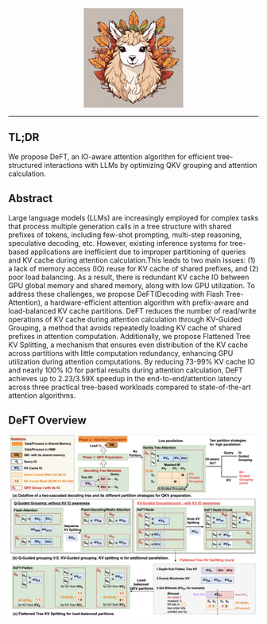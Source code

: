 
<div align="center">
<img src="./deft.jpeg" width="200"
/>
</div>

--------------------------------------------------------------------------------

## TL;DR
We propose DeFT, an IO-aware attention algorithm for efficient tree-structured interactions with LLMs by optimizing QKV grouping and attention calculation.



## Abstract
Large language models (LLMs) are increasingly employed for complex tasks that process multiple generation calls in a tree structure with shared prefixes of tokens, including few-shot prompting, multi-step reasoning, speculative decoding, etc. However, existing inference systems for tree-based applications are inefficient due to improper partitioning of queries and KV cache during attention calculation.This leads to two main issues: (1) a lack of memory access (IO) reuse for KV cache of shared prefixes, and (2) poor load balancing. As a result, there is redundant KV cache IO between GPU global memory and shared memory, along with low GPU utilization. To address these challenges, we propose DeFT(Decoding with Flash Tree-Attention), a hardware-efficient attention algorithm with prefix-aware and load-balanced KV cache partitions. DeFT reduces the number of read/write operations of KV cache during attention calculation through KV-Guided Grouping, a method that avoids repeatedly loading KV cache of shared prefixes in attention computation. Additionally, we propose Flattened Tree KV Splitting, a mechanism that ensures even distribution of the KV cache across partitions with little computation redundancy, enhancing GPU utilization during attention computations. By reducing 73-99% KV cache IO and nearly 100% IO for partial results during attention calculation, DeFT achieves up to 2.23/3.59X speedup in the end-to-end/attention latency across three practical tree-based workloads compared to state-of-the-art attention algorithms.

## DeFT Overview



<img src="./DeFT_overview.jpg" style="zoom:50%;" 
/>


